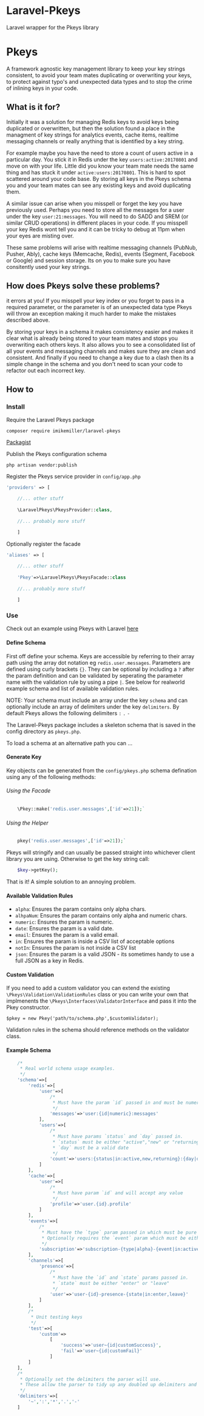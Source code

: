 # Laravel-Pkeys
Laravel wrapper for the Pkeys library

# Pkeys
A framework agnostic key management library to keep your key strings consistent, to avoid your team mates duplicating or overwriting your keys, to protect against typo's and unexpected data types and to stop the crime of inlining keys in your code.

## What is it for?
Initially it was a solution for managing Redis keys to avoid keys being duplicated or overwritten, but then the solution found a place in the managment of key strings for analytics events, cache items, realtime messaging channels or really anything that is identified by a key string. 

For example maybe you have the need to store a count of users active in a particular day. You stick it in Redis under the key `users:active:20170801` and move on with your life. Little did you know your team mate needs the same thing and has stuck it under `active:users:20170801`. This is hard to spot scattered around your code base. By storing all keys in the Pkeys schema you and your team mates can see any existing keys and avoid duplicating them.

A similar issue can arise when you misspell or forget the key you have previously used. Perhaps you need to store all the messages for a user under the key `user:21:messages`. You will need to do SADD and SREM (or similar CRUD operations) in different places in your code. If you misspell your key Redis wont tell you and it can be tricky to debug at 11pm when your eyes are misting over.

These same problems will arise with realtime messaging channels (PubNub, Pusher, Ably), cache keys (Memcache, Redis), events (Segment, Facebook or Google) and session storage. Its on you to make sure you have consitently used your key strings.

## How does Pkeys solve these problems?
it errors at you! If you misspell your key index or you forget to pass in a required parameter, or the parameter is of an unexpected data type Pkeys will throw an exception making it much harder to make the mistakes described above.

By storing your keys in a schema it makes consistency easier and makes it clear what is already being stored to your team mates and stops you overwriting each others keys. It also allows you to see a consolidated list of all your events and messaging channels and makes sure they are clean and consistent. And finally if you need to change a key due to a clash then its a simple change in the schema and you don't need to scan your code to refactor out each incorrect key. 

## How to

### Install

Require the Laravel Pkeys package

`composer require imikemiller/laravel-pkeys`

[Packagist](https://packagist.org/packages/imikemiller/laravel-pkeys#dev-master)

Publish the Pkeys configuration schema

`php artisan vendor:publish`

Register the Pkeys service provider in `config/app.php`

```php
'providers' => [

    //... other stuff
    
    \LaravelPkeys\PkeysProvider::class,
    
    //... probably more stuff
   
    ]
```
    
Optionally register the facade


```php
'aliases' => [

    //... other stuff
    
    'Pkey'=>\LaravelPkeys\PkeysFacade::class
    
    //... probably more stuff 
    
    ]
```
    
### Use

Check out an example using Pkeys with Laravel [here](https://github.com/imikemiller/Pkeys-Laravel-Example)

#### Define Schema
First off define your schema. Keys are accessible by referring to their array path using the array dot notation eg `redis.user.messages`. Parameters are defined using curly brackets `{}`. They can be optional by including a `?` after the param definition and can be validated by seperating the parameter name with the validation rule by using a pipe `|`. See below for realworld example schema and list of available validation rules.

NOTE: Your schema must include an array under the key `schema` and can optionally include an array of delimiters under the key `delimiters`. By default Pkeys allows the following delimiters `:` `.` `-`

The Laravel-Pkeys package includes a skeleton schema that is saved in the config directory as `pkeys.php`.

To load a schema at an alternative path you can ...

#### Generate Key
Key objects can be generated from the `config/pkeys.php` schema defination using any of the following methods:

###### Using the Facade

```php
    \Pkey::make('redis.user.messages',['id'=>21]);`
```

###### Using the Helper

```php
    pkey('redis.user.messages',['id'=>21]);`
```

Pkeys will stringify and can usually be passed straight into whichever client library you are using. Otherwise to get the key string call:
 
```php
    $key->getKey();
```
  
That is it! A simple solution to an annoying problem.

#### Available Validation Rules

 * `alpha`: Ensures the param contains only alpha chars.
 * `alhpaNum`: Ensures the param contains only alpha and numeric chars.
 * `numeric`: Ensures the param is numeric.
 * `date`: Ensures the param is a valid date.
 * `email`: Ensures the param is a valid email.
 * `in`: Ensures the param is inside a CSV list of acceptable options
 * `notIn`: Ensures the param is not inside a CSV list
 * `json`: Ensures the param is a valid JSON - its sometimes handy to use a full JSON as a key in Redis.
 
#### Custom Validation
If you need to add a custom validator you can extend the existing `\Pkeys\Validation\ValidationRules` class or you can write your own that implmenents the `\Pkeys\Interfaces\ValidatorInterface` and pass it into the Pkey constructor.

  `$pkey = new Pkey('path/to/schema.php',$customValidator);`  

Validation rules in the schema should reference methods on the validator class.

#### Example Schema 
```php
    /*
     * Real world schema usage examples.
     */
    'schema'=>[
        'redis'=>[
            'user'=>[
                /*
                 * Must have the param `id` passed in and must be numeric
                 */
                'messages'=>'user:{id|numeric}:messages'
            ],
            'users'=>[
                /*
                 * Must have params `status` and `day` passed in.
                 * `status` must be either "active","new" or "returning"
                 * `day` must be a valid date
                 */
                'count'=>'users:{status|in:active,new,returning}:{day|date}:count'
            ]
        ],
        'cache'=>[
            'user'=>[
                /*
                 * Must have param `id` and will accept any value
                 */
                'profile'=>'user.{id}.profile'
            ]
        ],
        'events'=>[
            /*
             * Must have the `type` param passed in which must be pure alpha chars
             * Optionally requires the `event` param which must be either "active","renewed" or "cancelled"
             */
            'subscription'=>'subscription-{type|alpha}-{event|in:active,renewed,cancelled?}'
        ],
        'channels'=>[
            'presence'=>[
                /*
                 * Must have the `id` and `state` params passed in.
                 * `state` must be either "enter" or "leave"
                 */
                'user'=>'user-{id}-presence-{state|in:enter,leave}'
            ]
        ],
        /*
         * Unit testing keys
         */
        'test'=>[
            'custom'=>
                [
                    'success'=>'user~{id|customSuccess}',
                    'fail'=>'user~{id|customFail}'
                ]
        ]
    ],
    /*
     * Optionally set the delimiters the parser will use.
     * These allow the parser to tidy up any doubled up delimiters and to trim the key when optional params are used.
     */
    'delimiters'=>[
        '~',':','*','.','-'
    ]
